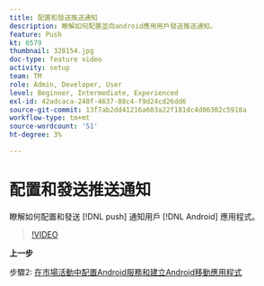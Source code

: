 ```yaml
---
title: 配置和發送推送通知
description: 瞭解如何配置並向android應用用戶發送推送通知。
feature: Push
kt: 6579
thumbnail: 328154.jpg
doc-type: feature video
activity: setup
team: TM
role: Admin, Developer, User
level: Beginner, Intermediate, Experienced
exl-id: 42adcaca-248f-4637-88c4-f9d24cd26dd6
source-git-commit: 13f7ab2dd41216a603a22f181dc4d06302c5918a
workflow-type: tm+mt
source-wordcount: '51'
ht-degree: 3%

---
```


# 配置和發送推送通知

瞭解如何配置和發送 [!DNL push] 通知用戶 [!DNL Android] 應用程式。

>[!VIDEO](https://video.tv.adobe.com/v/328154?quality=12&learn=on)

**上一步**

步驟2: [在市場活動中配置Android服務和建立Android移動應用程式](/help/tutorial-getting-started-with-push-notifications-for-android/configuring-an-android-service-in-campaign.md)

